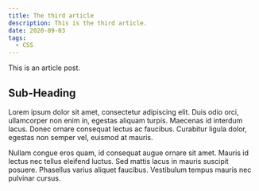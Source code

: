 ```yaml
---
title: The third article
description: This is the third article.
date: 2020-09-03
tags:
  - CSS
---
```


This is an article post.

## Sub-Heading

Lorem ipsum dolor sit amet, consectetur adipiscing elit. Duis odio orci, ullamcorper non enim in, egestas aliquam turpis. Maecenas id interdum lacus. Donec ornare consequat lectus ac faucibus. Curabitur ligula dolor, egestas non semper vel, euismod at mauris.

Nullam congue eros quam, id consequat augue ornare sit amet. Mauris id lectus nec tellus eleifend luctus. Sed mattis lacus in mauris suscipit posuere. Phasellus varius aliquet faucibus. Vestibulum tempus mauris nec pulvinar cursus.
